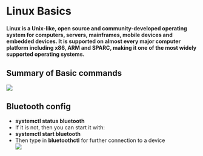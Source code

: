 # Linux Basics

#### Linux is a Unix-like, open source and community-developed operating system for computers, servers, mainframes, mobile devices and embedded devices. It is supported on almost every major computer platform including x86, ARM and SPARC, making it one of the most widely supported operating systems. 
## Summary of Basic commands
![](https://swcarpentry.github.io/shell-novice/fig/standard-filesystem-hierarchy.svg)

## Bluetooth config
- **systemctl status bluetooth**     
- If it is not, then you can start it with:      
- **systemctl start bluetooth**      
- Then type in **bluetoothctl** for further connection to a device         
![](https://www.linux-magazine.com/var/linux_magazin/storage/images/issues/2017/197/command-line-bluetoothctl/figure-2/694897-1-eng-US/Figure-2_reference.png)
